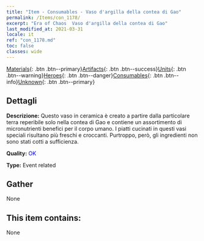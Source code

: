 ```yaml
---
title: "Item - Consumables - Vaso d'argilla della contea di Gao"
permalink: /Items/con_1178/
excerpt: "Era of Chaos  Vaso d'argilla della contea di Gao"
last_modified_at: 2021-03-31
locale: it
ref: "con_1178.md"
toc: false
classes: wide
---
```

 [Materials](/it/Items/){: .btn .btn--primary}[Artifacts](/it/Items/Artifacts/){: .btn .btn--success}[Units](/it/Items/Units/){: .btn .btn--warning}[Heroes](/it/Items/Heroes/){: .btn .btn--danger}[Consumables](/it/Items/Consumables/){: .btn .btn--info}[Unknown](/it/Items/Unknown/){: .btn .btn--primary}

## Dettagli
 **Descrizione:** Questo vaso in ceramica è creato a partire dalla particolare terra reperibile solo nella contea di Gao e contiene un assortimento di micronutrienti benefici per il corpo umano. I piatti cucinati in questi vasi speciali risultano più freschi e croccanti. Purtroppo, però, gli ingredienti non sono stati cotti a sufficienza.

 **Quality:** <span style="color: #0000CD">OK</span>

 **Type:** Event related

## Gather

  None

## This item contains:

  None

